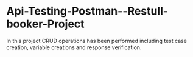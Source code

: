 # Api-Testing-Postman--Restull-booker-Project
In this project CRUD operations has been performed including test case creation, variable creations and response verification.
